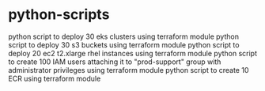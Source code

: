 # python-scripts

python script to deploy 30 eks clusters using terraform module
python script to deploy 30 s3 buckets using terraform module
python script to deploy 20 ec2 t2.xlarge rhel instances using terraform module
python script to create 100 IAM users attaching it to "prod-support" group with administrator privileges using terraform module
python script to create 10 ECR using terraform module
